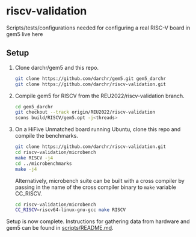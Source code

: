 # riscv-validation
Scripts/tests/configurations needed for configuring a real RISC-V board in gem5 live here

## Setup
1. Clone darchr/gem5 and this repo.
    ```sh
    git clone https://github.com/darchr/gem5.git gem5_darchr
    git clone https://github.com/darchr/riscv-validation.git
    ```

2. Compile gem5 for RISCV from the REU2022/riscv-validation branch.
    ```sh
    cd gem5_darchr
    git checkout --track origin/REU2022/riscv-validation
    scons build/RISCV/gem5.opt -j<threads>
    ```

3. On a HiFive Unmatched board running Ubuntu, clone this repo and
compile the benchmarks.
    ```sh
    git clone https://github.com/darchr/riscv-validation.git
    cd riscv-validation/microbench
    make RISCV -j4
    cd ../microbenchmarks
    make -j4
    ```
    Alternatively, microbench suite can be built with a cross compiler by
    passing in the name of the cross compiler binary to `make` variable
    CC\_RISCV.
    ```sh
    cd riscv-validation/microbench
    CC_RISCV=riscv64-linux-gnu-gcc make RISCV
    ```

Setup is now complete. Instructions for gathering data from hardware and gem5
can be found in [scripts/README.md](scripts/README.md).